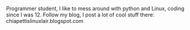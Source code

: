 Programmer student, I like to mess around with python and Linux, coding since I was 12.
Follow my blog, I post a lot of cool stuff there: chiapettislinuxlair.blogspot.com
